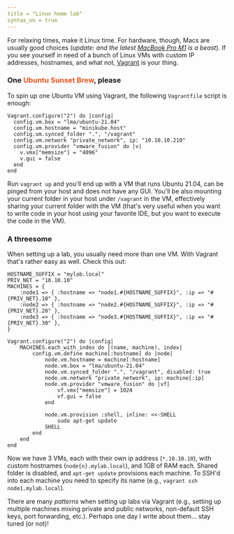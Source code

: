 ```yaml
---
title = "Linux home lab"
syntax_on = true
---
```


For relaxing times, make it Linux time. For hardware, though, Macs are usually
good choices (_update: and the latest [MacBook Pro M1][1] is a beast_).
If you see yourself in need of a bunch
of Linux VMs with custom IP addresses, hostnames, and what not, [Vagrant][2]
is your thing.

### One <span style="color:#E95420">Ubuntu Sunset Brew</span>, please

To spin up one Ubuntu VM using Vagrant, the following `Vagrantfile` script 
is enough:

```
Vagrant.configure("2") do |config|
  config.vm.box = "lma/ubuntu-21.04"
  config.vm.hostname = "minikube.host"
  config.vm.synced_folder ".", "/vagrant"
  config.vm.network "private_network", ip: "10.10.10.210"
  config.vm.provider "vmware_fusion" do |v|
    v.vmx["memsize"] = "4096"
    v.gui = false
  end
end
```

Run `vagrant up` and you'll end up with a VM that runs Ubuntu 21.04, can be
pinged from your host and does not have any GUI. You'll be also mounting
your current folder in your host under `/vagrant` in the VM, effectively sharing
your current folder with the VM (that's very useful when you want to write 
code in your host using your favorite IDE, but you want to execute the code in the VM).

### A threesome

When setting up a lab, you usually need more than one VM. With Vagrant that's 
rather easy as well. Check this out:

```
HOSTNAME_SUFFIX = "mylab.local"
PRIV_NET = "10.10.10"
MACHINES = {
    :node1 => { :hostname => "node1.#{HOSTNAME_SUFFIX}", :ip => "#{PRIV_NET}.10" },
    :node2 => { :hostname => "node2.#{HOSTNAME_SUFFIX}", :ip => "#{PRIV_NET}.20" },
    :node3 => { :hostname => "node3.#{HOSTNAME_SUFFIX}", :ip => "#{PRIV_NET}.30" },
}

Vagrant.configure("2") do |config|
    MACHINES.each_with_index do |(name, machine), index|
        config.vm.define machine[:hostname] do |node|
            node.vm.hostname = machine[:hostname]
            node.vm.box = "lma/ubuntu-21.04"
            node.vm.synced_folder ".", "/vagrant", disabled: true
            node.vm.network "private_network", ip: machine[:ip]
            node.vm.provider "vmware_fusion" do |vf|
                vf.vmx["memsize"] = 1024
                vf.gui = false
            end

            node.vm.provision :shell, inline: <<-SHELL
                sudo apt-get update
            SHELL
        end
    end
end
```

Now we have 3 VMs, each with their own ip address (`*.10.10.10`), with
custom hostnames (`node{n}.mylab.local`), and 1GB of RAM each. Shared folder
is disabled, and `apt-get update` provisions each machine. 
To SSH'd into each machine you need to specify its name (e.g., `vagrant ssh node1.mylab.local`).

There are many *patterns* when setting up labs via Vagrant (e.g., setting up
multiple machines mixing private and public networks, non-default SSH keys,
port forwarding, etc.). Perhaps one day I write about them... stay tuned (or not)!

[1]: https://www.apple.com/macbook-pro-14-and-16/specs/
[2]: https://www.vagrantup.com/

